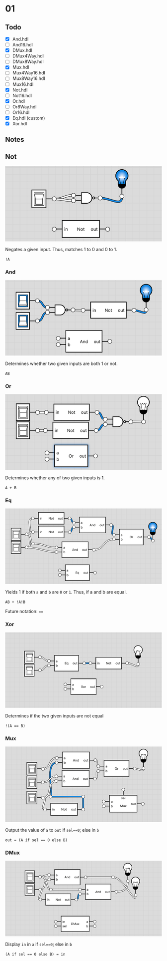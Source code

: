 # 01

## Todo

- [x] And.hdl
- [ ] And16.hdl
- [x] DMux.hdl
- [ ] DMux4Way.hdl
- [ ] DMux8Way.hdl
- [x] Mux.hdl
- [ ] Mux4Way16.hdl
- [ ] Mux8Way16.hdl
- [ ] Mux16.hdl
- [x] Not.hdl
- [ ] Not16.hdl
- [x] Or.hdl
- [ ] Or8Way.hdl
- [ ] Or16.hdl
- [x] Eq.hdl (custom)
- [x] Xor.hdl

## Notes

## Not

![Not Circuit](images/Not.png)

Negates a given input. Thus, matches 1 to 0 and 0 to 1.

`!A`

### And

![And Circuit](images/And.png)

Determines whether two given inputs are both 1 or not.

`AB`

### Or

![Or Circuit](images/Or.png)

Determines whether any of two given inputs is 1.

`A + B`

### Eq

![Eq Circuit](images/Eq.png)

Yields 1 if both `a` and `b` are `0` or `1`. Thus, if a and b are equal.

`AB + !A!B`

Future notation: `==`

### Xor

![Xor Circuit](images/Xor.png)

Determines if the two given inputs are not equal

`!(A == B)`

### Mux

![DMux Circuit](images/Mux.png)

Output the value of `a` to `out` if `sel==0`; else in `b`

`out = (A if sel == 0 else B)`

### DMux

![DMux Circuit](images/DMux.png)

Display `in` in `a` if `sel==0`; else in `b`

`(A if sel == 0 else B) = in`
